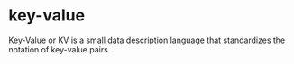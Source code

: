 # key-value
Key-Value or KV is a small data description language that standardizes the notation of key-value pairs.
